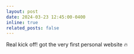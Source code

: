 ```yaml
---
layout: post
date: 2024-03-23 12:45:00-0400
inline: true
related_posts: false
---
```


Real kick off! got the very first personal website 🔥
